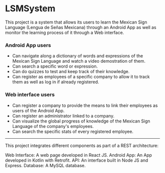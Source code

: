 # LSMSystem
This project is a system that allows its users to learn the Mexican Sign Language (Lengua de Señas Mexicana) through an Android App as well as monitor the learning process of it through a Web interface.

### Android App users
- Can navigate along a dictionary of words and expressions of the Mexican Sign Language and watch a video demostration of them.
- Can search a specific word or expression.
- Can do quizzes to test and keep track of their knowledge.
- Can register as employees of a specific company to allow it to track them as well as log in if already registered.

### Web interface users
- Can register a company to provide the means to link their employees as users of the Android App.
- Can register an administrator linked to a company.
- Can visualize the global progress of knowledge of the Mexican Sign Language of the company's employees.
- Can search the specific stats of every registered employee.
***
This project integrates different components as part of a REST architecture:

Web Interface: A web page developed in React JS.
Android App: An App developed in Kotlin with Retrofit.
API: An interface built in Node JS and Express.
Database: A MySQL database.
